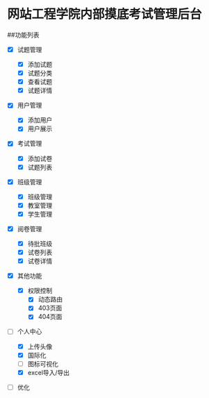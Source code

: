 # 网站工程学院内部摸底考试管理后台
##功能列表
- [x] 试题管理
  - [x] 添加试题
  - [x] 试题分类
  - [x] 查看试题
  - [x] 试题详情
- [x] 用户管理
  - [x] 添加用户
  - [x] 用户展示
- [x] 考试管理
  - [x] 添加试卷
  - [x] 试题列表
- [x] 班级管理
  - [x] 班级管理
  - [x] 教室管理
  - [x] 学生管理
- [x] 阅卷管理
  - [x] 待批班级
  - [x] 试卷列表
  - [x] 试卷详情
- [x] 其他功能
  - [x] 权限控制
    - [x] 动态路由
    - [x] 403页面
    - [x] 404页面
- [ ] 个人中心
  - [x] 上传头像
  - [x] 国际化
  - [ ] 图标可视化
  - [x] excel导入/导出
- [ ] 优化
  